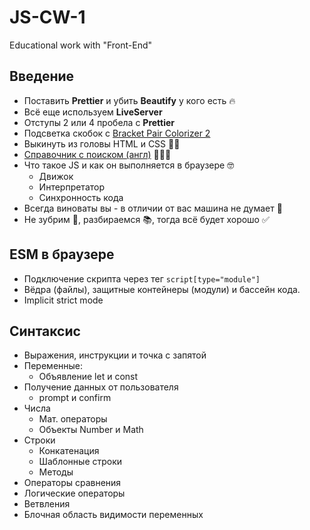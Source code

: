 # JS-CW-1

Educational work with "Front-End"

## Введение

- Поставить **Prettier** и убить **Beautify** у кого есть 🔥
- Всё еще используем **LiveServer**
- Отступы 2 или 4 пробела с **Prettier**
- Подсветка скобок с
  [Bracket Pair Colorizer 2](https://marketplace.visualstudio.com/items?itemName=CoenraadS.bracket-pair-colorizer-2)
- Выкинуть из головы HTML и CSS 🤷‍♂️
- [Справочник с поиском (англ)](https://devdocs.io/) 👨🏻‍💻
- Что такое JS и как он выполняется в браузере 🤓
  - Движок
  - Интерпретатор
  - Синхронность кода
- Всегда виноваты вы - в отличии от вас машина не думает 🤖
- Не зубрим 💩, разбираемся 📚, тогда всё будет хорошо ✅

## ESM в браузере

- Подключение скрипта через тег `script[type="module"]`
- Вёдра (файлы), защитные контейнеры (модули) и бассейн кода.
- Implicit strict mode

## Синтаксис

- Выражения, инструкции и точка с запятой
- Переменные:
  - Объявление let и const
- Получение данных от пользователя
  - prompt и confirm
- Числа
  - Мат. операторы
  - Объекты Number и Math
- Строки
  - Конкатенация
  - Шаблонные строки
  - Методы
- Операторы сравнения
- Логические операторы
- Ветвления
- Блочная область видимости переменных
